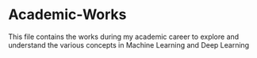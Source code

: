 # Academic-Works


This file contains the works during my academic career to explore and understand the various concepts in Machine Learning and Deep Learning
